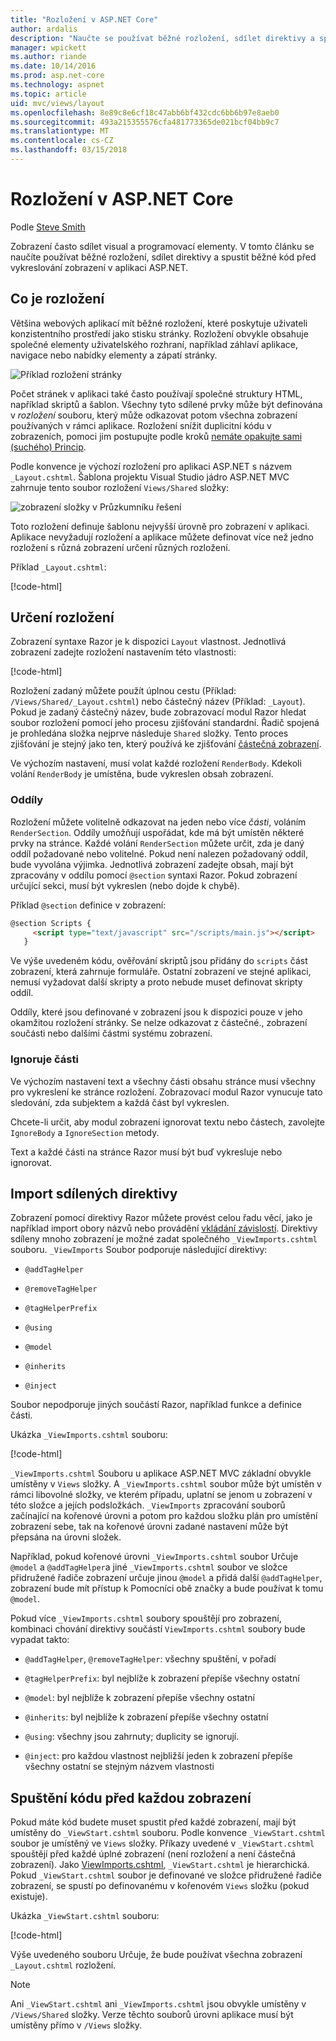 ```yaml
---
title: "Rozložení v ASP.NET Core"
author: ardalis
description: "Naučte se používat běžné rozložení, sdílet direktivy a spustit běžné kód před vykreslování zobrazení v aplikaci ASP.NET Core."
manager: wpickett
ms.author: riande
ms.date: 10/14/2016
ms.prod: asp.net-core
ms.technology: aspnet
ms.topic: article
uid: mvc/views/layout
ms.openlocfilehash: 8e89c8e6cf18c47abb6bf432cdc6bb6b97e8aeb0
ms.sourcegitcommit: 493a215355576cfa481773365de021bcf04bb9c7
ms.translationtype: MT
ms.contentlocale: cs-CZ
ms.lasthandoff: 03/15/2018
---
```

# <a name="layout-in-aspnet-core"></a>Rozložení v ASP.NET Core

Podle [Steve Smith](https://ardalis.com/)

Zobrazení často sdílet visual a programovací elementy. V tomto článku se naučíte používat běžné rozložení, sdílet direktivy a spustit běžné kód před vykreslování zobrazení v aplikaci ASP.NET.

## <a name="what-is-a-layout"></a>Co je rozložení

Většina webových aplikací mít běžné rozložení, které poskytuje uživateli konzistentního prostředí jako stisku stránky. Rozložení obvykle obsahuje společné elementy uživatelského rozhraní, například záhlaví aplikace, navigace nebo nabídky elementy a zápatí stránky.

![Příklad rozložení stránky](layout/_static/page-layout.png)

Počet stránek v aplikaci také často používají společné struktury HTML, například skriptů a šablon. Všechny tyto sdílené prvky může být definována v *rozložení* souboru, který může odkazovat potom všechna zobrazení používaných v rámci aplikace. Rozložení snížit duplicitní kódu v zobrazeních, pomoci jim postupujte podle kroků [nemáte opakujte sami (suchého) Princip](http://deviq.com/don-t-repeat-yourself/).

Podle konvence je výchozí rozložení pro aplikaci ASP.NET s názvem `_Layout.cshtml`. Šablona projektu Visual Studio jádro ASP.NET MVC zahrnuje tento soubor rozložení `Views/Shared` složky:

![zobrazení složky v Průzkumníku řešení](layout/_static/web-project-views.png)

Toto rozložení definuje šablonu nejvyšší úrovně pro zobrazení v aplikaci. Aplikace nevyžadují rozložení a aplikace můžete definovat více než jedno rozložení s různá zobrazení určení různých rozložení.

Příklad `_Layout.cshtml`:

[!code-html[](../../common/samples/WebApplication1/Views/Shared/_Layout.cshtml?highlight=42,66)]

## <a name="specifying-a-layout"></a>Určení rozložení

Zobrazení syntaxe Razor je k dispozici `Layout` vlastnost. Jednotlivá zobrazení zadejte rozložení nastavením této vlastnosti:

[!code-html[](../../common/samples/WebApplication1/Views/_ViewStart.cshtml?highlight=2)]

Rozložení zadaný můžete použít úplnou cestu (Příklad: `/Views/Shared/_Layout.cshtml`) nebo částečný název (Příklad: `_Layout`). Pokud je zadaný částečný název, bude zobrazovací modul Razor hledat soubor rozložení pomocí jeho procesu zjišťování standardní. Řadič spojená je prohledána složka nejprve následuje `Shared` složky. Tento proces zjišťování je stejný jako ten, který používá ke zjišťování [částečná zobrazení](partial.md).

Ve výchozím nastavení, musí volat každé rozložení `RenderBody`. Kdekoli volání `RenderBody` je umístěna, bude vykreslen obsah zobrazení.

<a name="layout-sections-label"></a>

### <a name="sections"></a>Oddíly

Rozložení můžete volitelně odkazovat na jeden nebo více *části*, voláním `RenderSection`. Oddíly umožňují uspořádat, kde má být umístěn některé prvky na stránce. Každé volání `RenderSection` můžete určit, zda je daný oddíl požadované nebo volitelné. Pokud není nalezen požadovaný oddíl, bude vyvolána výjimka. Jednotlivá zobrazení zadejte obsah, mají být zpracovány v oddílu pomocí `@section` syntaxi Razor. Pokud zobrazení určující sekci, musí být vykreslen (nebo dojde k chybě).

Příklad `@section` definice v zobrazení:

```html
@section Scripts {
     <script type="text/javascript" src="/scripts/main.js"></script>
   }
   ```

Ve výše uvedeném kódu, ověřování skriptů jsou přidány do `scripts` část zobrazení, která zahrnuje formuláře. Ostatní zobrazení ve stejné aplikaci, nemusí vyžadovat další skripty a proto nebude muset definovat skripty oddíl.

Oddíly, které jsou definované v zobrazení jsou k dispozici pouze v jeho okamžitou rozložení stránky. Se nelze odkazovat z částečné., zobrazení součásti nebo dalšími částmi systému zobrazení.

### <a name="ignoring-sections"></a>Ignoruje části

Ve výchozím nastavení text a všechny části obsahu stránce musí všechny pro vykreslení ke stránce rozložení. Zobrazovací modul Razor vynucuje tato sledování, zda subjektem a každá část byl vykreslen.

Chcete-li určit, aby modul zobrazení ignorovat textu nebo částech, zavolejte `IgnoreBody` a `IgnoreSection` metody.

Text a každé části na stránce Razor musí být buď vykresluje nebo ignorovat.

<a name="viewimports"></a>

## <a name="importing-shared-directives"></a>Import sdílených direktivy

Zobrazení pomocí direktivy Razor můžete provést celou řadu věcí, jako je například import obory názvů nebo provádění [vkládání závislostí](dependency-injection.md). Direktivy sdíleny mnoho zobrazení je možné zadat společného `_ViewImports.cshtml` souboru. `_ViewImports` Soubor podporuje následující direktivy:

* `@addTagHelper`

* `@removeTagHelper`

* `@tagHelperPrefix`

* `@using`

* `@model`

* `@inherits`

* `@inject`

Soubor nepodporuje jiných součástí Razor, například funkce a definice části.

Ukázka `_ViewImports.cshtml` souboru:

[!code-html[](../../common/samples/WebApplication1/Views/_ViewImports.cshtml)]

`_ViewImports.cshtml` Souboru u aplikace ASP.NET MVC základní obvykle umístěny v `Views` složky. A `_ViewImports.cshtml` soubor může být umístěn v rámci libovolné složky, ve kterém případu, uplatní se jenom u zobrazení v této složce a jejích podsložkách. `_ViewImports` zpracování souborů začínající na kořenové úrovni a potom pro každou složku plán pro umístění zobrazení sebe, tak na kořenové úrovni zadané nastavení může být přepsána na úrovni složek.

Například, pokud kořenové úrovni `_ViewImports.cshtml` soubor Určuje `@model` a `@addTagHelper`a jiné `_ViewImports.cshtml` soubor ve složce přidružené řadiče zobrazení určuje jinou `@model` a přidá další `@addTagHelper`, zobrazení bude mít přístup k Pomocníci obě značky a bude používat k tomu `@model`.

Pokud více `_ViewImports.cshtml` soubory spouštějí pro zobrazení, kombinaci chování direktivy součástí `ViewImports.cshtml` soubory bude vypadat takto:

* `@addTagHelper`, `@removeTagHelper`: všechny spuštění, v pořadí

* `@tagHelperPrefix`: byl nejblíže k zobrazení přepíše všechny ostatní

* `@model`: byl nejblíže k zobrazení přepíše všechny ostatní

* `@inherits`: byl nejblíže k zobrazení přepíše všechny ostatní

* `@using`: všechny jsou zahrnuty; duplicity se ignorují.

* `@inject`: pro každou vlastnost nejbližší jeden k zobrazení přepíše všechny ostatní se stejným názvem vlastnosti

<a name="viewstart"></a>

## <a name="running-code-before-each-view"></a>Spuštění kódu před každou zobrazení

Pokud máte kód budete muset spustit před každé zobrazení, mají být umístěny do `_ViewStart.cshtml` souboru. Podle konvence `_ViewStart.cshtml` soubor je umístěný ve `Views` složky. Příkazy uvedené v `_ViewStart.cshtml` spouštějí před každé úplné zobrazení (není rozložení a není částečná zobrazení). Jako [ViewImports.cshtml](xref:mvc/views/layout#viewimports), `_ViewStart.cshtml` je hierarchická. Pokud `_ViewStart.cshtml` soubor je definované ve složce přidružené řadiče zobrazení, se spustí po definovanému v kořenovém `Views` složku (pokud existuje).

Ukázka `_ViewStart.cshtml` souboru:

[!code-html[](../../common/samples/WebApplication1/Views/_ViewStart.cshtml)]

Výše uvedeného souboru Určuje, že bude používat všechna zobrazení `_Layout.cshtml` rozložení.

> [!NOTE]
> Ani `_ViewStart.cshtml` ani `_ViewImports.cshtml` jsou obvykle umístěny v `/Views/Shared` složky. Verze těchto souborů úrovni aplikace musí být umístěny přímo v `/Views` složky.
